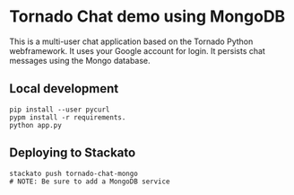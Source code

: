 # Tornado Chat demo using MongoDB

This is a multi-user chat application based on the Tornado Python
webframework.  It uses your Google account for login. It persists chat
messages using the Mongo database.

## Local development

    pip install --user pycurl
    pypm install -r requirements.
    python app.py

## Deploying to Stackato

    stackato push tornado-chat-mongo
    # NOTE: Be sure to add a MongoDB service
